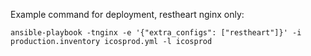 Example command for deployment, restheart nginx only:

`ansible-playbook -tnginx -e '{"extra_configs": ["restheart"]}' -i production.inventory icosprod.yml -l icosprod`
